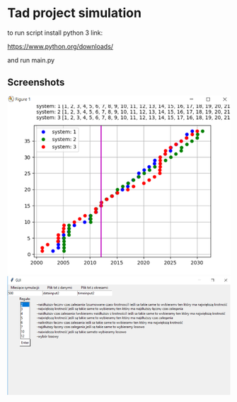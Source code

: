 # Tad project simulation

to run script install python 3 link:

https://www.python.org/downloads/

and run main.py
## Screenshots
![main menu](screenshot1.png)
![setup game](screenshot2.png)
